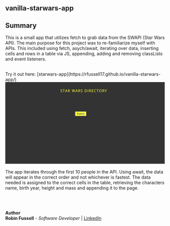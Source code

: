 ﻿
## vanilla-starwars-app



## Summary

This is a small app that utilizes fetch to grab data from the SWAPI (Star Wars API). The main purpose for this project was to re-familiarize myself with APIs. This included using fetch, asych/await, iterating over data, inserting cells and rows in a table via JS, appending, adding and removing classLists and event listeners.

<br>
Try it out here: [starwars-app](https://rfussell17.github.io/vanilla-starwars-app/)
<br>

 <img src="starwars.gif">

<br>



The app iterates through the first 10 people in the API. Using await, the data will appear in the correct order and not whichever is fastest. The data needed is assigned to the correct cells in the table, retrieving the characters name, birth year, height and mass and appending it to the page. 

 <br>
 <br>

**Author**
<br>
**Robin Fussell** _- Software Developer_ | [LinkedIn](https://www.linkedin.com/in/robin-fussell17/)
